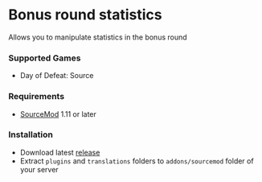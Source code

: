 # Bonus round statistics

Allows you to manipulate statistics in the bonus round

### Supported Games

* Day of Defeat: Source

### Requirements

* [SourceMod](https://www.sourcemod.net) 1.11 or later

### Installation

* Download latest [release](https://github.com/dronelektron/bonus-round-statistics/releases)
* Extract `plugins` and `translations` folders to `addons/sourcemod` folder of your server

